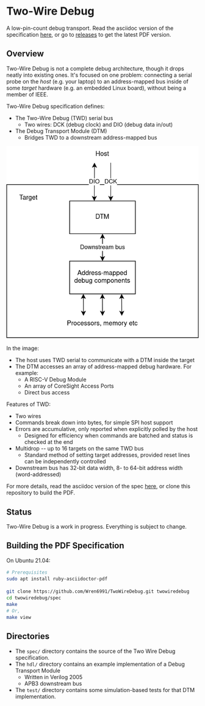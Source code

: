 # Two-Wire Debug

A low-pin-count debug transport. Read the asciidoc version of the specification [here](spec/twd.adoc), or go to [releases](https://github.com/Wren6991/TwoWireDebug/releases/) to get the latest PDF version.

## Overview

Two-Wire Debug is not a complete debug architecture, though it drops neatly into existing ones. It's focused on one problem: connecting a serial probe on the _host_ (e.g. your laptop) to an address-mapped bus inside of some _target_ hardware (e.g. an embedded Linux board), without being a member of IEEE.

Two-Wire Debug specification defines:

* The Two-Wire Debug (TWD) serial bus
	* Two wires: DCK (debug clock) and DIO (debug data in/out)
* The Debug Transport Module (DTM)
	* Bridges TWD to a downstream address-mapped bus

![](spec/img/twd_system.drawio.png)

In the image:

* The host uses TWD serial to communicate with a DTM inside the target
* The DTM accesses an array of address-mapped debug hardware. For example:
	* A RISC-V Debug Module
	* An array of CoreSight Access Ports
	* Direct bus access

Features of TWD:

* Two wires
* Commands break down into bytes, for simple SPI host support
* Errors are accumulative, only reported when explicitly polled by the host
	* Designed for efficiency when commands are batched and status is checked at the end
* Multidrop -- up to 16 targets on the same TWD bus
	* Standard method of setting target addresses, provided reset lines can be independently controlled
* Downstream bus has 32-bit data width, 8- to 64-bit address width (word-addressed)

For more details, read the asciidoc version of the spec [here](spec/twd.adoc), or clone this repository to build the PDF.

## Status

Two-Wire Debug is a work in progress. Everything is subject to change.

## Building the PDF Specification

On Ubuntu 21.04:

```bash
# Prerequisites
sudo apt install ruby-asciidoctor-pdf

git clone https://github.com/Wren6991/TwoWireDebug.git twowiredebug
cd twowiredebug/spec
make
# Or,
make view
```

## Directories

* The `spec/` directory contains the source of the Two Wire Debug specification.
* The `hdl/` directory contains an example implementation of a Debug Transport Module
	* Written in Verilog 2005
	* APB3 downstream bus
* The `test/` directory contains some simulation-based tests for that DTM implementation.
